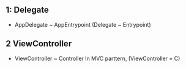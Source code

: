 ## 1: Delegate 

  - AppDelegate ~ AppEntrypoint (Delegate ~ Entrypoint)
  
## 2 ViewController
  - ViewController ~ Controller In MVC parttern, (ViewController = C)
